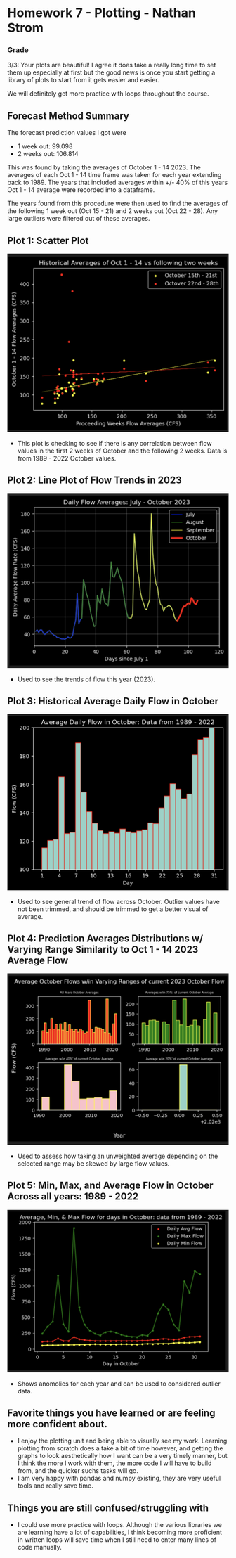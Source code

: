 
# Homework 7 - Plotting - Nathan Strom 

### Grade
3/3: Your plots are beautiful! I agree it does take a really long time to set them up especially at first but the good news is once you start getting a library of plots to start from it gets easier and easier.  

We will definitely get more practice with loops throughout the course. 
###

## Forecast Method Summary

The forecast prediction values I got were
* 1 week out: 99.098
* 2 weeks out: 106.814

This was found by taking the averages of October 1 - 14 2023. The averages of each Oct 1 - 14 time frame was taken for each year extending back to 1989. The years that included averages within +/- 40% of this years Oct 1 - 14 average were recorded into a dataframe. 

The years found from this procedure were then used to find the averages of the following 1 week out (Oct 15 - 21) and 2 weeks out (Oct 22 - 28). Any large outliers were filtered out of these averages. 

## Plot 1: Scatter Plot
![Alt text](hw_7_graphs/Scatter_Plot_hw7.png)

* This plot is checking to see if there is any correlation between flow values in the first 2 weeks of October and the following 2 weeks. Data is from 1989 - 2022 October values. 

## Plot 2: Line Plot of Flow Trends in 2023
![Alt text](hw_7_graphs/Monthly_Avg_2023_hw7.png)

* Used to see the trends of flow this year (2023). 

## Plot 3: Historical Average Daily Flow in October
![Alt text](hw_7_graphs/Oct_daily_avg_hw7.png)

* Used to see general trend of flow across October. Outlier values have not been trimmed, and should be trimmed to get a better visual of average. 

## Plot 4: Prediction Averages Distributions w/ Varying Range Similarity to Oct 1 - 14 2023 Average Flow 
![Alt text](hw_7_graphs/Avg_ranges_hw7.png)

* Used to assess how taking an unweighted average depending on the selected range may be skewed by large flow values. 

## Plot 5: Min, Max, and Average Flow in October Across all years: 1989 - 2022
![Alt text](hw_7_graphs/min_max_avg_hw7.png)

* Shows anomolies for each year and can be used to considered outlier data. 



## Favorite things you have learned or are feeling more confident about.
* I enjoy the plotting unit and being able to visually see my work. Learning plotting from scratch does a take a bit of time however, and getting the graphs to look aesthetically how I want can be a very timely manner, but I think the more I work with them, the more code I will have to build from, and the quicker suchs tasks will go. 
* I am very happy with pandas and numpy existing, they are very useful tools and really save time. 

## Things you are still confused/struggling with
* I could use more practice with loops. Although the various libraries we are learning have a lot of capabilities, I think becoming more proficient in written loops will save time when I still need to enter many lines of code manually. 